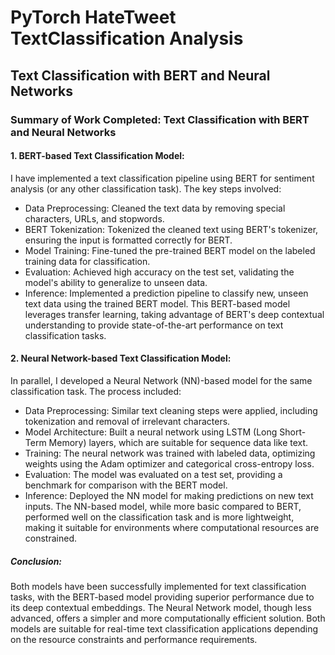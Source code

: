 # PyTorch HateTweet TextClassification Analysis
## Text Classification with BERT and Neural Networks
### Summary of Work Completed: Text Classification with BERT and Neural Networks
#### 1. BERT-based Text Classification Model:
I have implemented a text classification pipeline using BERT for sentiment analysis (or any other classification task). The key steps involved:
* Data Preprocessing: Cleaned the text data by removing special characters, URLs, and stopwords.
* BERT Tokenization: Tokenized the cleaned text using BERT's tokenizer, ensuring the input is formatted correctly for BERT.
* Model Training: Fine-tuned the pre-trained BERT model on the labeled training data for classification.
* Evaluation: Achieved high accuracy on the test set, validating the model's ability to generalize to unseen data.
* Inference: Implemented a prediction pipeline to classify new, unseen text data using the trained BERT model. This BERT-based model leverages transfer learning, taking advantage of BERT's deep contextual understanding to provide state-of-the-art performance on text classification tasks.

#### 2. Neural Network-based Text Classification Model:
In parallel, I developed a Neural Network (NN)-based model for the same classification task. The process included:
* Data Preprocessing: Similar text cleaning steps were applied, including tokenization and removal of irrelevant characters.
* Model Architecture: Built a neural network using LSTM (Long Short-Term Memory) layers, which are suitable for sequence data like text.
* Training: The neural network was trained with labeled data, optimizing weights using the Adam optimizer and categorical cross-entropy loss.
* Evaluation: The model was evaluated on a test set, providing a benchmark for comparison with the BERT model.
* Inference: Deployed the NN model for making predictions on new text inputs. The NN-based model, while more basic compared to BERT, performed well on the classification task and is more lightweight, making it suitable for environments where computational resources are constrained.
  
##### Conclusion:
Both models have been successfully implemented for text classification tasks, with the BERT-based model providing superior performance due to its deep contextual embeddings. The Neural Network model, though less advanced, offers a simpler and more computationally efficient solution. Both models are suitable for real-time text classification applications depending on the resource constraints and performance requirements.
